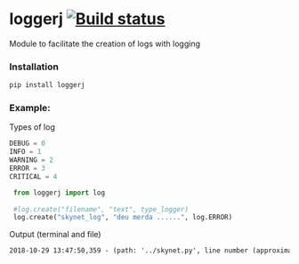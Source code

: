 # loggerj [![Build status](https://jallysson.visualstudio.com/loggerj/_apis/build/status/loggerj-Python%20package-CI)](https://jallysson.visualstudio.com/loggerj/_build/latest?definitionId=1)

Module to facilitate the creation of logs with logging

### **Installation**

```powershell
pip install loggerj
```

### **Example**: 

Types of log

```python
DEBUG = 0
INFO = 1
WARNING = 2
ERROR = 3
CRITICAL = 4
```

```python
 from loggerj import log
 
 #log.create("filename", "text", type_logger)
 log.create("skynet_log", "deu merda ......", log.ERROR)
 ```
 Output (terminal and file)
 
 ```txt
 2018-10-29 13:47:50,359 - (path: '../skynet.py', line number (approximate): 666) - ERROR - deu merda ...... 
```
